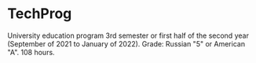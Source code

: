 # TechProg
University education program 3rd semester or first half of the second year (September of 2021 to January of 2022). Grade: Russian "5" or American "A". 108 hours.
